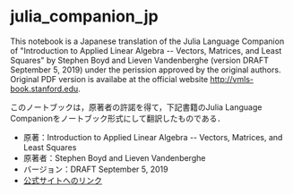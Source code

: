 # julia_companion_jp

This notebook is a Japanese translation of the Julia Language Companion of "Introduction to Applied Linear Algebra -- Vectors, Matrices, and Least Squares" by Stephen Boyd and Lieven Vandenberghe (version DRAFT September 5, 2019) under the perission approved by the original authors. Original PDF version is availabe at the official website http://vmls-book.stanford.edu.

このノートブックは，原著者の許諾を得て，下記書籍のJulia Language Companionをノートブック形式にして翻訳したものである．
- 原著：Introduction to Applied Linear Algebra -- Vectors, Matrices, and Least Squares
- 原著者：Stephen Boyd and Lieven Vandenberghe
- バージョン：DRAFT September 5, 2019
- [公式サイトへのリンク](http://vmls-book.stanford.edu)

